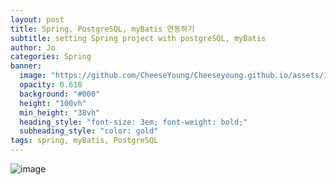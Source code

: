 ```yaml
---
layout: post
title: Spring, PostgreSQL, myBatis 연동하기
subtitle: setting Spring project with postgreSQL, myBatis
author: Jo 
categories: Spring
banner:
  image: "https://github.com/CheeseYoung/Cheeseyoung.github.io/assets/132384527/439738f0-4660-4303-a898-72a72420c8af"
  opacity: 0.618
  background: "#000"
  height: "100vh"
  min_height: "38vh"
  heading_style: "font-size: 3em; font-weight: bold;"
  subheading_style: "color: gold"
tags: spring, myBatis, PostgreSQL
---
```



![image](https://github.com/CheeseYoung/Cheeseyoung.github.io/assets/132384527/439738f0-4660-4303-a898-72a72420c8af)







